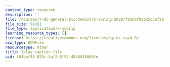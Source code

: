 ```yaml
---
content_type: resource
description: ''
file: /courses/7-05-general-biochemistry-spring-2020/f01baf93025c5af28f524546545060fe_o1pSk-sgFCA.vtt
file_size: 98181
file_type: application/x-subrip
learning_resource_types: []
license: https://creativecommons.org/licenses/by-nc-sa/4.0/
ocw_type: OCWFile
resourcetype: Other
title: 3play caption file
uid: f01baf93-025c-5af2-8f52-4546545060fe
---
```

